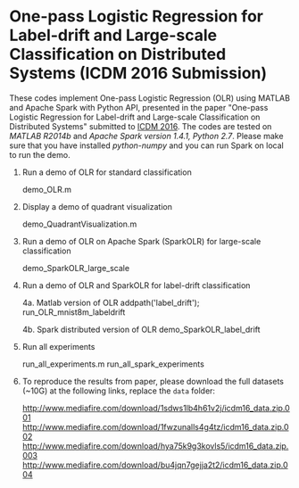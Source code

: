 One-pass Logistic Regression for Label-drift and Large-scale Classification on Distributed Systems (ICDM 2016 Submission)
===========================

These codes implement One-pass Logistic Regression (OLR) using MATLAB and Apache Spark with Python API, presented in the paper "One-pass Logistic Regression for Label-drift and Large-scale Classification on Distributed Systems" submitted to [ICDM 2016](http://icdm2016.eurecat.org/). The codes are tested on *MATLAB R2014b* and *Apache Spark version 1.4.1, Python 2.7*. Please make sure that you have installed *python-numpy* and you can run Spark on local to run the demo.

1. Run a demo of OLR for standard classification
	
	demo_OLR.m

2. Display a demo of quadrant visualization

	demo_QuadrantVisualization.m

3. Run a demo of OLR on Apache Spark (SparkOLR) for large-scale classification
	
	demo_SparkOLR_large_scale

4. Run a demo of OLR and SparkOLR for label-drift classification
	
	4a. Matlab version of OLR
	addpath('label_drift');
	run_OLR_mnist8m_labeldrift
	
	4b. Spark distributed version of OLR
	demo_SparkOLR_label_drift
	
5. Run all experiments

	run_all_experiments.m
	run_all_spark_experiments

6. To reproduce the results from paper, please download the full datasets (~10G) at the following links, replace the `data` folder:

	http://www.mediafire.com/download/1sdws1lb4h61v2j/icdm16_data.zip.001
	http://www.mediafire.com/download/1fwzunalls4g4tz/icdm16_data.zip.002
	http://www.mediafire.com/download/hya75k9g3kovls5/icdm16_data.zip.003
	http://www.mediafire.com/download/bu4jqn7gejja2t2/icdm16_data.zip.004


